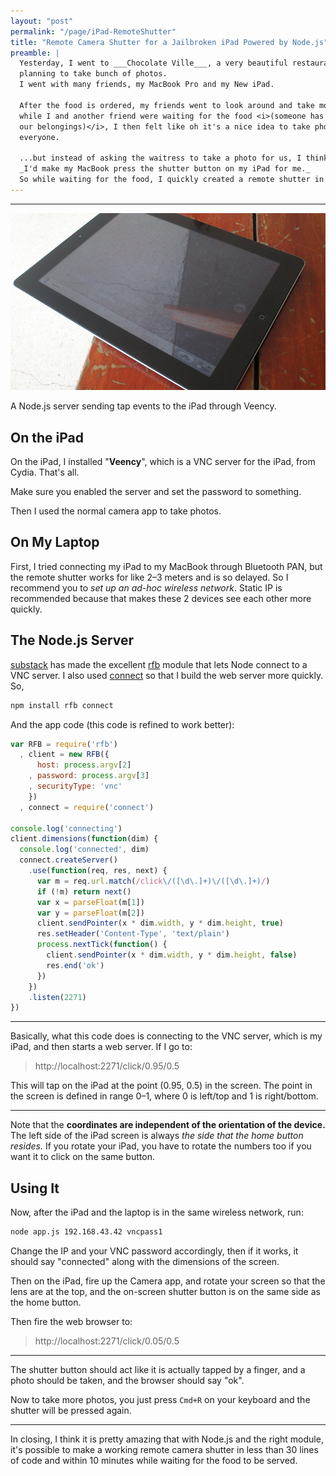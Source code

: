 ```yaml
---
layout: "post"
permalink: "/page/iPad-RemoteShutter"
title: "Remote Camera Shutter for a Jailbroken iPad Powered by Node.js"
preamble: |
  Yesterday, I went to ___Chocolate Ville___, a very beautiful restaurant,
  planning to take bunch of photos.
  I went with many friends, my MacBook Pro and my New iPad.
  
  After the food is ordered, my friends went to look around and take more photos,
  while I and another friend were waiting for the food <i>(someone has to look for
  our belongings)</i>, I then felt like oh it's a nice idea to take photos of
  everyone.
  
  ...but instead of asking the waitress to take a photo for us, I think
  _I'd make my MacBook press the shutter button on my iPad for me._
  So while waiting for the food, I quickly created a remote shutter in Node.js.
---
```



---

<p class="image"><img alt="iPad Remote Shutter" src="/images/iPad-RemoteShutter.jpg"></p>

<p class="caption">A Node.js server sending tap events to the iPad through Veency.</p>




On the iPad
-----------

On the iPad, I installed "__Veency__", which is a VNC server for the iPad,
from Cydia. That's all.

Make sure you enabled the server and set the password to something.

Then I used the normal camera app to take photos.



On My Laptop
------------

First, I tried connecting my iPad to my MacBook through Bluetooth PAN,
but the remote shutter works for like 2–3 meters and is so delayed.
So I recommend you to _set up an ad-hoc wireless network_.
Static IP is recommended because that makes these 2 devices see each other
more quickly.



The Node.js Server
------------------

[substack](https://github.com/substack) has made the excellent
[rfb](https://github.com/substack/node-rfb) module that lets Node connect
to a VNC server. I also used [connect](http://www.senchalabs.org/connect/)
so that I build the web server more quickly. So,

```bash
npm install rfb connect
```

And the app code (this code is refined to work better):

```javascript
var RFB = require('rfb')
  , client = new RFB({
      host: process.argv[2]
    , password: process.argv[3]
    , securityType: 'vnc'
    })
  , connect = require('connect')

console.log('connecting')
client.dimensions(function(dim) {
  console.log('connected', dim)
  connect.createServer()
    .use(function(req, res, next) {
      var m = req.url.match(/click\/([\d\.]+)\/([\d\.]+)/)
      if (!m) return next()
      var x = parseFloat(m[1])
      var y = parseFloat(m[2])
      client.sendPointer(x * dim.width, y * dim.height, true)
      res.setHeader('Content-Type', 'text/plain')
      process.nextTick(function() {
        client.sendPointer(x * dim.width, y * dim.height, false)
        res.end('ok')
      })
    })
    .listen(2271)
})
```

---

Basically, what this code does is connecting to the VNC server, which is my
iPad, and then starts a web server. If I go to:

> http://<b></b>localhost:2271/click/0.95/0.5

This will tap on the iPad at the point (0.95, 0.5) in the screen.
The point in the screen is defined in range 0–1, where 0 is left/top and
1 is right/bottom.

---

Note that the __coordinates are independent of the orientation of the device.__
The left side of the iPad screen is always
_the side that the home button resides._ If you rotate your iPad, you have to
rotate the numbers too if you want it to click on the same button.


Using It
--------

Now, after the iPad and the laptop is in the same wireless network, run:

```bash
node app.js 192.168.43.42 vncpass1
```

Change the IP and your VNC password accordingly, then if it works, it
should say "connected" along with the dimensions of the screen.

Then on the iPad, fire up the Camera app, and rotate your screen so that
the lens are at the top, and the on-screen shutter button is on the same
side as the home button.

Then fire the web browser to:

> http://<b></b>localhost:2271/click/0.05/0.5

---

The shutter button should act like it is actually tapped by a finger,
and a photo should be taken, and the browser should say "ok".

Now to take more photos, you just press `Cmd+R` on your keyboard and
the shutter will be pressed again.

---

In closing, I think it is pretty amazing that with Node.js and the
right module, it's possible to make a working remote camera shutter
in less than 30 lines of code and within 10 minutes while waiting for the
food to be served.




















